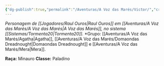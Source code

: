 ```yaml
---
{"dg-publish":true,"permalink":"/Aventuras/A Voz das Marés/Victor/","created":"2025-10-13T17:42:11.164-03:00"}
---
```


*Personagem de [[Jogadores/Raul Ouros\|Raul Ouros]] em [[Aventuras/A Voz das Marés/A Voz das Marés\|A Voz das Marés]], no sistema [[Sistemas/Tormenta20\|Tormenta20]].*
*Grupo:  [[Aventuras/A Voz das Marés/Agatha\|Agatha]], [[Aventuras/A Voz das Marés/Domaondas Dreadnought\|Domaondas Dreadnought]] e [[Aventuras/A Voz das Marés/Mera\|Mera]].

**Raça:** Minauro
**Classe:** Paladino